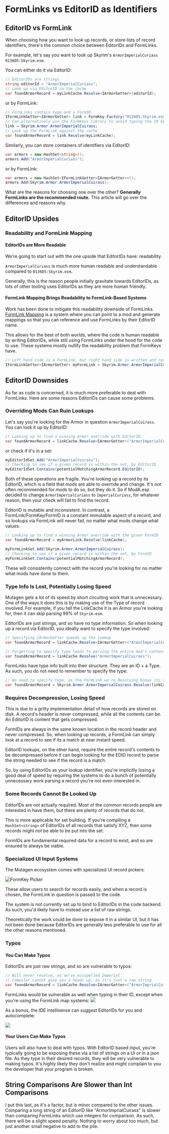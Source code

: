 # FormLinks vs EditorID as Identifiers
## EditorID vs FormLink
When choosing how you want to look up records, or store lists of record identifiers, there's the common choice between EditorIDs and FormLinks. 

For example, let's say you want to look up Skyrim's `ArmorImperialCuriass` `0136D5:Skyrim.esm`.

You can either do it via EditorID:
```cs
// EditorIDs are strings
string editorId = "ArmorImperialCuriass";
// Look up via EditorID in the cache
var foundArmorRecord = myLinkCache.Resolve<IArmorGetter>(editorId);
```
or by FormLink:
```cs
// FormLinks contain type and a FormID
IFormLinkGetter<IArmorGetter> link = FormKey.Factory("0136D5:Skyrim.esm");
// Can alternatively use the FormKeys library to avoid typing the ID by hand
link = Skyrim.Armor.ArmorImperialCuirass;
// Look up the FormLink against the cache
var foundArmorRecord = link.Resolve(myLinkCache);
```

Similarly, you can store containers of identifiers via EditorID:
```cs
var armors = new HashSet<string>();
armors.Add("ArmorImperialCuriass");
```
or by FormLink:
```cs
var armors = new HashSet<IFormLinkGetter<IArmorGetter>>();
armors.Add(Skyrim.Armor.ArmorImperialCuirass);
```

What are the reasons for choosing one over the other?  **Generally FormLinks are the recommended route.**  This article will go over the differences and reasons why.

## EditorID Upsides
### Readability and FormLink Mapping
#### EditorIDs are More Readable
We're going to start out with the one upside that EditorIDs have: readability.

`ArmorImperialCuriass` is much more human readable and understandable compared to `0136D5:Skyrim.esm`.

Generally, this is the reason people initially gravitate towards EditorIDs, as lots of other tooling uses EditorIDs as they are more human friendly.

#### FormLink Mapping Brings Readability to FormLink-Based Systems
Work has been done to mitigate this readability downside of FormLinks.  [FormLink Mapping](https://github.com/Mutagen-Modding/Mutagen/wiki/Reference-FormLinks-By-EditorID) is a system where you can point to a mod and generate mappings so that you can reference and use FormLinks by their EditorID name.

This allows for the best of both worlds, where the code is human readable by writing EditorIDs, while still using FormLinks under the hood for the code to use.  These systems mostly nullify the readability problem that FormKeys have.

```cs
// Left hand side is a FormLink, but right hand side is written and readable like an EditorID
IFormLinkGetter<IArmorGetter> myFormLink = Skyrim.Armor.ArmorImperialCuriass;
```

## EditorID Downsides
As far as code is concerned, it is much more preferable to deal with FormLinks.  Here are some reasons EditorIDs can cause some problems.
### Overriding Mods Can Ruin Lookups
Let's say you're looking for the Armor in question `ArmorImperialCuirass`.  You can look it up by EditorID:
```cs
// Looking up to find a winning Armor override with EditorID 
var foundArmorRecord = linkCache.Resolve<IArmorGetter>("ArmorImperialCuirass");
```
or check if it's in a set:
```cs
myEditorIdSet.Add("ArmorImperialCuirass");
// Checking to see if a given record is within the set, by EditorID
myEditorIdSet.Contains(potentialMatchingArmorRecord.EditorID);
```

Both of these operations are fragile.  You're looking up a record by its EditorID, which is a field that mods are able to override and change.  It's not often recommended for mods to do so, but they do it.  So if ModA.esp decided to change `ArmorImperialCuriass` to `ImperialCuriass`, for whatever reason, then your check will fail to find the record.

EditorID is mutable and inconsistent.  In contrast, a FormLink/FormKey/FormID is a constant immutable aspect of a record, and so lookups via FormLink will never fail, no matter what mods change what values:
```cs
// Looking up to find a winning Armor override with the given FormID
var foundArmorRecord = myArmorLink.Resolve(linkCache);

myFormLinkSet.Add(Skyrim.Armor.ArmorImperialCuirass);
// Checking to see if a given record is within the set, by FormID
myFormLinkSet.Contains(potentialMatchingArmorRecord);
```
These will consistently connect with the record you're looking for no matter what mods have done to them.

### Type Info Is Lost, Potentially Losing Speed
Mutagen gets a lot of its speed by short circuiting work that is unnecessary.  One of the ways it does this is by making use of the Type of record involved.  For example, if you tell the LinkCache it is an Armor you're looking for, then it can skip parsing 99% of `Skyrim.esm`.

EditorIDs are just strings, and so have no type information.  So when looking up a record via EditorID, you ideally want to specify the type involved:
```cs
// Specifying IArmorGetter speeds up the lookup
var foundArmorRecord = linkCache.Resolve<IArmorGetter>("ArmorImperialCuirass");

// Forgetting to specify type leads to parsing the entire mod's contents:
var foundArmorRecord = linkCache.Resolve("ArmorImperialCuirass");
```

FormLinks have type info built into their structure.  They are an ID + a Type.  As such, you do not need to remember to specify the type:
```cs
// No need to specify type, as the FormLink we're Resolving knows its type: Armor
var foundArmorRecord = Skyrim.Armor.ArmorImperialCuirass.Resolve(linkCache);
```

### Requires Decompression, Losing Speed
This is due to a gritty implementation detail of how records are stored on disk.  A record's header is never compressed, while all the contents can be.  An EditorID is content that gets compressed.

FormIDs are always in the same known location in the record header and never compressed.   So, when looking up records, a FormLink can simply look at a record to see if its a match at near instant speed.

EditorID lookups, on the other hand, require the entire record's contents to be decompressed before it can begin looking for the EDID record to parse the string needed to see if the record is a match.

So, by using EditorIDs as your lookup identifier, you're implicitly losing a good deal of speed by requiring the systems to do a bunch of potentially unnecessary work parsing a record you're not even interested in.

### Some Records Cannot Be Looked Up
EditorIDs are not actually required.  Most of the common records people are interested in have them, but there are plenty of records that do not. 

This is more applicable for set building.  If you're compiling a `HashSet<string>` of EditorIDs of all records that satisfy XYZ, then some records might not be able to be put into the set. 

FormIDs are fundamental required data for a record to exist, and so are ensured to always be viable.

### Specialized UI Input Systems
The Mutagen ecosystem comes with specialized UI record pickers:

![FormKey Picker](https://i.imgur.com/gtlg5Md.gif)

These allow users to search for records easily, and when a record is chosen, the FormLink in question is passed to the code.

The system is not currently set up to bind to EditorIDs in the code backend.  As such, you'd likely have to instead use a list of raw strings.

Theoretically the work could be done to expose it in a similar UI, but it has not been done because EditorIDs are generally less preferable to use for all the other reasons mentioned.

### Typos
#### You Can Make Typos
EditorIDs are just raw strings, and so are vulnerable to typos:
```cs
// Will never resolve, as we've misspelled Imperial
// Compiler cannot give you a heads up, as it's just a raw string
var foundArmorRecord = linkCache.Resolve<IArmorGetter>("ArmorImprialCuirass");
```

FormLinks would be vulnerable as well when typing in their ID, except when you're using the FormLink map systems:
![](https://i.imgur.com/054RXKp.png)

As a bonus, the IDE intellisense can suggest EditorIDs for you and autocomplete:

![](https://i.imgur.com/fH7YSEa.gif)

#### Your Users Can Make Typos
Users will also have to deal with typos.  With EditorID based input, you're typically going to be exposing these via a list of strings on a UI or in a json file.  As they type in their desired records, they will be very vulnerable to making typos.  It's highly likely they don't realize and might complain to you the developer that your program is broken.  

## String Comparisons Are Slower than Int Comparisons
I put this last, as it's a factor, but is minor compared to the other issues.  Comparing a long string of an EditorID like "ArmorImprialCuirass" is slower than comparing FormLinks which use integers for comparison.   As such, there will be a slight speed penalty.  Nothing to worry about too much, but just another small negative to add to the pile.

